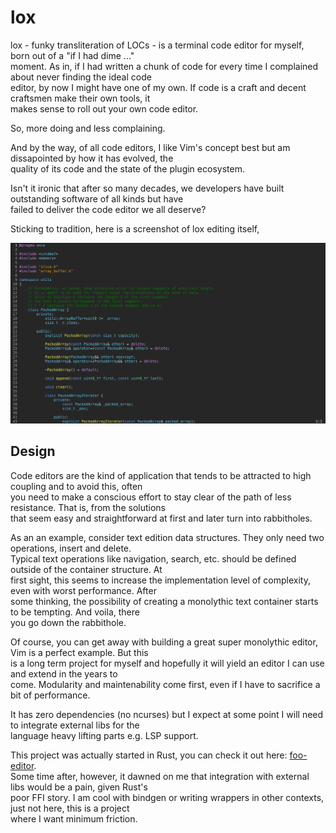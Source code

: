 # lox

lox - funky transliteration of LOCs - is a terminal code editor for myself, born out of a "if I had dime ..."  
moment. As in, if I had written a chunk of code for every time I complained about never finding the ideal code  
editor, by now I might have one of my own. If code is a craft and decent craftsmen make their own tools, it  
makes sense to roll out your own code editor.

So, more doing and less complaining.  

And by the way, of all code editors, I like Vim's concept best but am dissapointed by how it has evolved, the  
quality of its code and the state of the plugin ecosystem.

Isn't it ironic that after so many decades, we developers have built outstanding software of all kinds but have  
failed to deliver the code editor we all deserve?

Sticking to tradition, here is a screenshot of lox editing itself,  

![](lox_screenshot.png)

## Design

Code editors are the kind of application that tends to be attracted to high coupling and to avoid this, often  
you need to make a conscious effort to stay clear of the path of less resistance. That is, from the solutions  
that seem easy and straightforward at first and later turn into rabbitholes.

As an an example, consider text edition data structures. They only need two operations, insert and delete.  
Typical text operations like navigation, search, etc. should be defined outside of the container structure. At  
first sight, this seems to increase the implementation level of complexity, even with worst performance. After  
some thinking, the possibility of creating a monolythic text container starts to be tempting. And voila, there  
you go down the rabbithole.

Of course, you can get away with building a great super monolythic editor, Vim is a perfect example. But this  
is a long term project for myself and hopefully it will yield an editor I can use and extend in the years to  
come. Modularity and maintenability come first, even if I have to sacrifice a bit of performance.

It has zero dependencies (no ncurses) but I expect at some point I will need to integrate external libs for the   
language heavy lifting parts e.g. LSP support.

This project was actually started in Rust, you can check it out here: [foo-editor](https://github.com/eddieshan/foo-editor).  
Some time after, however, it dawned on me that integration with external libs would be a pain, given Rust's  
poor FFI story. I am cool with bindgen or writing wrappers in other contexts, just not here, this is a project  
where I want minimum friction.
